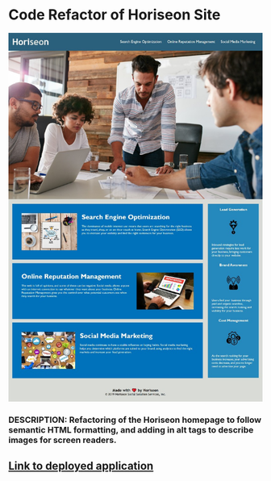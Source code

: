 # Code Refactor of Horiseon Site

<img src="develop/assets/images/fullpage-screenshot-resize.jpg" alt="screenshot of page" />

### **DESCRIPTION:** Refactoring of the Horiseon homepage to follow semantic HTML formatting, and adding in alt tags to describe images for screen readers. ###

## [Link to deployed application](https://jshmtchll.github.io/weekly-challenge-one/.) ##